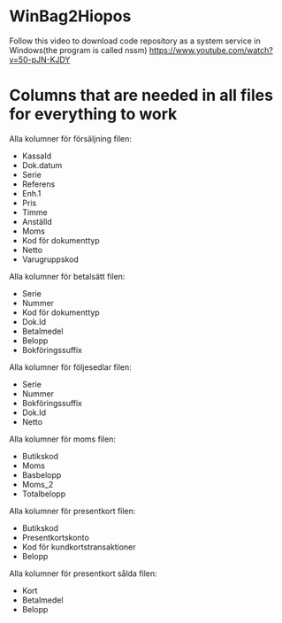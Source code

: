 # WinBag2Hiopos

Follow this video to download code repository as a system service in Windows(the program is called nssm)
https://www.youtube.com/watch?v=50-pJN-KJDY 

# Columns that are needed in all files for everything to work
Alla kolumner för försäljning filen:
* KassaId
* Dok.datum
* Serie
* Referens
* Enh.1
* Pris 
* Timme
* Anställd
* Moms
* Kod för dokumenttyp
* Netto
* Varugruppskod


Alla kolumner för betalsätt filen:
* Serie
* Nummer
* Kod för dokumenttyp
* Dok.Id
* Betalmedel
* Belopp
* Bokföringssuffix


Alla kolumner för följesedlar filen:
* Serie
* Nummer
* Bokföringssuffix
* Dok.Id
* Netto


Alla kolumner för moms filen:
* Butikskod
* Moms
* Basbelopp
* Moms_2
* Totalbelopp

Alla kolumner för presentkort filen:
* Butikskod
* Presentkortskonto
* Kod för kundkortstransaktioner
* Belopp

Alla kolumner för presentkort sålda filen:
* Kort
* Betalmedel
* Belopp
